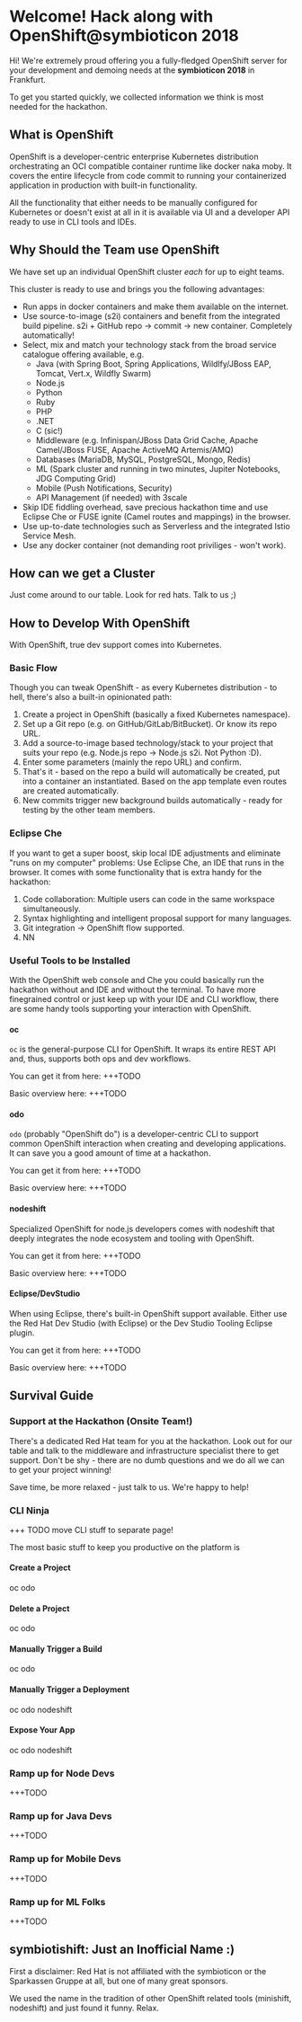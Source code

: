# Welcome! Hack along with OpenShift@symbioticon 2018

Hi! We're extremely proud offering you a fully-fledged OpenShift server for your development and demoing needs at the **symbioticon 2018** in Frankfurt.

To get you started quickly, we collected information we think is most needed for the hackathon. 

## What is OpenShift

OpenShift is a developer-centric enterprise Kubernetes distribution orchestrating an OCI compatible container runtime like docker naka moby. 
It covers the entire lifecycle from code commit to running your containerized application in production with built-in functionality.

All the functionality that either needs to be manually configured for Kubernetes or doesn't exist at all in it is available via UI and a developer API ready to use in CLI tools and IDEs.

## Why Should the Team use OpenShift

We have set up an individual OpenShift cluster *each* for up to eight teams.

This cluster is ready to use and brings you the following advantages:

* Run apps in docker containers and make them available on the internet.
* Use source-to-image (s2i) containers and benefit from the integrated build pipeline. s2i + GitHub repo -> commit -> new container. Completely automatically!
* Select, mix and match your technology stack from the broad service catalogue offering available, e.g.
  * Java (with Spring Boot, Spring Applications, Wildlfy/JBoss EAP, Tomcat, Vert.x, Wildfly Swarm)
  * Node.js
  * Python
  * Ruby
  * PHP
  * .NET
  * C (sic!)
  * Middleware (e.g. Infinispan/JBoss Data Grid Cache, Apache Camel/JBoss FUSE, Apache ActiveMQ Artemis/AMQ)
  * Databases (MariaDB, MySQL, PostgreSQL, Mongo, Redis)
  * ML (Spark cluster and running in two minutes, Jupiter Notebooks, JDG Computing Grid)
  * Mobile (Push Notifications, Security)
  * API Management (if needed) with 3scale
* Skip IDE fiddling overhead, save precious hackathon time and use Eclipse Che or FUSE ignite (Camel routes and mappings) in the browser.
* Use up-to-date technologies such as Serverless and the integrated Istio Service Mesh.
* Use any docker container (not demanding root priviliges - won't work).

## How can we get a Cluster

Just come around to our table. Look for red hats. Talk to us ;)

## How to Develop With OpenShift

With OpenShift, true dev support comes into Kubernetes.

### Basic Flow

Though you can tweak OpenShift - as every Kubernetes distribution - to hell, there's also a built-in opinionated path:

1. Create a project in OpenShift (basically a fixed Kubernetes namespace).
2. Set up a Git repo (e.g. on GitHub/GitLab/BitBucket). Or know its repo URL.
3. Add a source-to-image based technology/stack to your project that suits your repo (e.g. Node.js repo -> Node.js s2i. Not Python :D).
4. Enter some parameters (mainly the repo URL) and confirm.
5. That's it - based on the repo a build will automatically be created, put into a container an instantiated. Based on the app template even routes are created automatically.
6. New commits trigger new background builds automatically - ready for testing by the other team members.

### Eclipse Che

If you want to get a super boost, skip local IDE adjustments and eliminate "runs on my computer" problems: Use Eclipse Che, an IDE that runs in the browser. It comes with some functionality that is extra handy for the hackathon:

1. Code collaboration: Multiple users can code in the same workspace simultaneously.
2. Syntax highlighting and intelligent proposal support for many languages.
3. Git integration -> OpenShift flow supported.
4. NN

### Useful Tools to be Installed

With the OpenShift web console and Che you could basically run the hackathon without and IDE and without the terminal. To have more finegrained control or just keep up with your IDE and CLI workflow, there are some handy tools supporting your interaction with OpenShift.

#### oc

`oc` is the general-purpose CLI for OpenShift. It wraps its entire REST API and, thus, supports both ops and dev workflows.

You can get it from here: +++TODO

 Basic overview here:  +++TODO

#### odo

`odo` (probably "OpenShift do") is a developer-centric CLI to support common OpenShift interaction when creating and developing applications. It can save you a good amount of time at a hackathon.

You can get it from here: +++TODO

 Basic overview here:  +++TODO

#### nodeshift

Specialized OpenShift for node.js developers comes with nodeshift that deeply integrates the node ecosystem and tooling with OpenShift.

You can get it from here: +++TODO

Basic overview here:  +++TODO

#### Eclipse/DevStudio
When using Eclipse, there's built-in OpenShift support available.
Either use the Red Hat Dev Studio (with Eclipse) or the Dev Studio Tooling Eclipse plugin.

You can get it from here: +++TODO

 Basic overview here:  +++TODO

## Survival Guide


### Support at the Hackathon (Onsite Team!)
There's a dedicated Red Hat team for you at the hackathon. Look out for our table and talk to the middleware and infrastructure specialist there to get support. Don't be shy - there are no dumb questions and we do all we can to get your project winning!

Save time, be more relaxed - just talk to us. We're happy to help!

### CLI Ninja
+++ TODO move CLI stuff to separate page!

The most basic stuff to keep you productive on the platform is 

#### Create a Project
oc
odo

#### Delete a Project
oc
odo

#### Manually Trigger a Build
oc
odo

#### Manually Trigger a Deployment
oc
odo
nodeshift

#### Expose Your App
oc
odo
nodeshift

### Ramp up for Node Devs
+++TODO

### Ramp up for Java Devs
+++TODO

### Ramp up for Mobile Devs
+++TODO

### Ramp up for ML Folks
+++TODO

## symbiotishift: Just an Inofficial Name :)

First a disclaimer: Red Hat is not affiliated with the symbioticon or the Sparkassen Gruppe at all, but one of many great sponsors.

We used the name in the tradition of other OpenShift related tools (minishift, nodeshift) and just found it funny. Relax.

